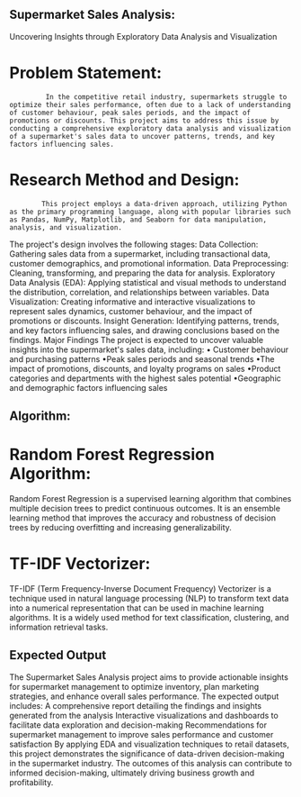 ## Supermarket Sales Analysis:
 Uncovering Insights through Exploratory Data Analysis and Visualization
# Problem Statement:
             In the competitive retail industry, supermarkets struggle to optimize their sales performance, often due to a lack of understanding of customer behaviour, peak sales periods, and the impact of promotions or discounts. This project aims to address this issue by conducting a comprehensive exploratory data analysis and visualization of a supermarket's sales data to uncover patterns, trends, and key factors influencing sales.
# Research Method and Design:
            This project employs a data-driven approach, utilizing Python as the primary programming language, along with popular libraries such as Pandas, NumPy, Matplotlib, and Seaborn for data manipulation, analysis, and visualization. 
The project's design involves the following stages:
Data Collection: Gathering sales data from a supermarket, including transactional data, customer demographics, and promotional information.
Data Preprocessing: Cleaning, transforming, and preparing the data for analysis.
Exploratory Data Analysis (EDA): Applying statistical and visual methods to understand the distribution, correlation, and relationships between variables.
Data Visualization: Creating informative and interactive visualizations to represent sales dynamics, customer behaviour, and the impact of promotions or discounts.
Insight Generation: Identifying patterns, trends, and key factors influencing sales, and drawing conclusions based on the findings.
Major Findings
The project is expected to uncover valuable insights into the supermarket's sales data, including:
• Customer behaviour and purchasing patterns
•Peak sales periods and seasonal trends
•The impact of promotions, discounts, and loyalty programs on sales
•Product categories and departments with the highest sales potential
•Geographic and demographic factors influencing sales
## Algorithm:
# Random Forest Regression Algorithm:
Random Forest Regression is a supervised learning algorithm that combines multiple decision trees to predict continuous outcomes. It is an ensemble learning method that improves the accuracy and robustness of decision trees by reducing overfitting and increasing generalizability.
# TF-IDF Vectorizer:
TF-IDF (Term Frequency-Inverse Document Frequency) Vectorizer is a technique used in natural language processing (NLP) to transform text data into a numerical representation that can be used in machine learning algorithms. It is a widely used method for text classification, clustering, and information retrieval tasks.

## Expected Output 
The Supermarket Sales Analysis project aims to provide actionable insights for supermarket management to optimize inventory, plan marketing strategies, and enhance overall sales performance. 
The expected output includes:
A comprehensive report detailing the findings and insights generated from the analysis
Interactive visualizations and dashboards to facilitate data exploration and decision-making
Recommendations for supermarket management to improve sales performance and customer satisfaction
By applying EDA and visualization techniques to retail datasets, this project demonstrates the significance of data-driven decision-making in the supermarket industry. The outcomes of this analysis can contribute to informed decision-making, ultimately driving business growth and profitability.
